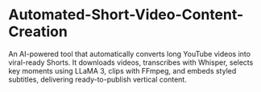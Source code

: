 # Automated-Short-Video-Content-Creation
An AI-powered tool that automatically converts long YouTube videos into viral-ready Shorts. It downloads videos, transcribes with Whisper, selects key moments using LLaMA 3, clips with FFmpeg, and embeds styled subtitles, delivering ready-to-publish vertical content.
